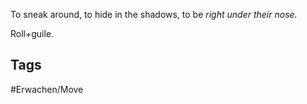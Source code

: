 To sneak around, to hide in the shadows, to be _right under their nose._

Roll+guile.

## Tags
#Erwachen/Move 